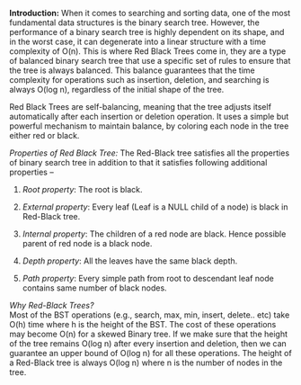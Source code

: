 **Introduction:**
When it comes to searching and sorting data, one of the most fundamental data structures is the binary search tree. However, the performance of a binary search tree is highly dependent on its shape, and in the worst case, it can degenerate into a linear structure with a time complexity of O(n). This is where Red Black Trees come in, they are a type of balanced binary search tree that use a specific set of rules to ensure that the tree is always balanced. This balance guarantees that the time complexity for operations such as insertion, deletion, and searching is always O(log n), regardless of the initial shape of the tree.

Red Black Trees are self-balancing, meaning that the tree adjusts itself automatically after each insertion or deletion operation. It uses a simple but powerful mechanism to maintain balance, by coloring each node in the tree either red or black. 


*Properties of Red Black Tree:*
The Red-Black tree satisfies all the properties of binary search tree in addition to that it satisfies following additional properties –

1. *Root property*: The root is black.

2. *External property*: Every leaf (Leaf is a NULL child of a node) is black in Red-Black tree.

3. *Internal property*: The children of a red node are black. Hence possible parent of red node is a black node.

4. *Depth property*: All the leaves have the same black depth.

5. *Path property*: Every simple path from root to descendant leaf node contains same number of black nodes.

*Why Red-Black Trees?*<br>
Most of the BST operations (e.g., search, max, min, insert, delete.. etc) take O(h) time where h is the height of the BST. The cost of these operations may become O(n) for a skewed Binary tree. If we make sure that the height of the tree remains O(log n) after every insertion and deletion, then we can guarantee an upper bound of O(log n) for all these operations. The height of a Red-Black tree is always O(log n) where n is the number of nodes in the tree. 
